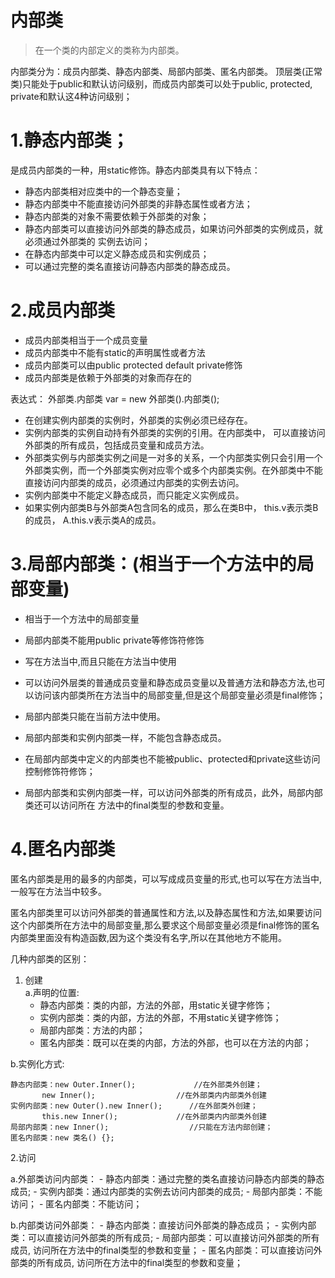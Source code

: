 内部类
====================
> 在一个类的内部定义的类称为内部类。

内部类分为：成员内部类、静态内部类、局部内部类、匿名内部类。
顶层类(正常类)只能处于public和默认访问级别，而成员内部类可以处于public, protected, private和默认这4种访问级别；

# 1.静态内部类；
 是成员内部类的一种，用static修饰。静态内部类具有以下特点：
- 静态内部类相对应类中的一个静态变量；
- 静态内部类中不能直接访问外部类的非静态属性或者方法；
- 静态内部类的对象不需要依赖于外部类的对象；
 -  静态内部类可以直接访问外部类的静态成员，如果访问外部类的实例成员，就必须通过外部类的  实例去访问；
- 在静态内部类中可以定义静态成员和实例成员；
- 可以通过完整的类名直接访问静态内部类的静态成员。

# 2.成员内部类
- 成员内部类相当于一个成员变量		
- 成员内部类中不能有static的声明属性或者方法
- 成员内部类可以由public protected default private修饰
- 成员内部类是依赖于外部类的对象而存在的
		
表达式： 外部类.内部类 var = new 外部类().内部类();
- 在创建实例内部类的实例时，外部类的实例必须已经存在。
- 实例内部类的实例自动持有外部类的实例的引用。在内部类中， 可以直接访问外部类的所有成员，包括成员变量和成员方法。
- 外部类实例与内部类实例之间是一对多的关系，一个内部类实例只会引用一个外部类实例，而一个外部类实例对应零个或多个内部类实例。在外部类中不能直接访问内部类的成员，必须通过内部类的实例去访问。         
- 实例内部类中不能定义静态成员，而只能定义实例成员。         
- 如果实例内部类B与外部类A包含同名的成员，那么在类B中， this.v表示类B的成员，        A.this.v表示类A的成员。  

# 3.局部内部类：(相当于一个方法中的局部变量)
- 相当于一个方法中的局部变量
- 局部内部类不能用public private等修饰符修饰
- 写在方法当中,而且只能在方法当中使用
- 可以访问外层类的普通成员变量和静态成员变量以及普通方法和静态方法,也可以访问该内部类所在方法当中的局部变量,但是这个局部变量必须是final修饰；
		
- 局部内部类只能在当前方法中使用。
- 局部内部类和实例内部类一样，不能包含静态成员。
- 在局部内部类中定义的内部类也不能被public、protected和private这些访问控制修饰符修饰；
- 局部内部类和实例内部类一样，可以访问外部类的所有成员，此外，局部内部类还可以访问所在   方法中的final类型的参数和变量。

# 4.匿名内部类 
匿名内部类是用的最多的内部类，可以写成成员变量的形式,也可以写在方法当中,一般写在方法当中较多。

匿名内部类里可以访问外部类的普通属性和方法,以及静态属性和方法,如果要访问这个内部类所在方法中的局部变量,那么要求这个局部变量必须是final修饰的匿名内部类里面没有构造函数,因为这个类没有名字,所以在其他地方不能用。

几种内部类的区别：
1. 创建  
	a.声明的位置:     
	 -  静态内部类：类的内部，方法的外部，用static关键字修饰；
	 -  实例内部类：类的内部，方法的外部，不用static关键字修饰；
	 -  局部内部类：方法的内部；
	 -  匿名内部类：既可以在类的内部，方法的外部，也可以在方法的内部；
		  
b.实例化方式:

    静态内部类：new Outer.Inner();          	 //在外部类外创建；
		   new Inner();                	 //在外部类内内部类外创建
    实例内部类：new Outer().new Inner();      //在外部类外创建；
		   this.new Inner();             //在外部类内内部类外创建 
    局部内部类：new Inner();                  //只能在方法内部创建；                                  
    匿名内部类：new 类名() {};            
      
2.访问
   
   a.外部类访问内部类：
	  - 静态内部类：通过完整的类名直接访问静态内部类的静态成员;
	  - 实例内部类：通过内部类的实例去访问内部类的成员;
	  - 局部内部类：不能访问；
	  - 匿名内部类：不能访问；

   b.内部类访问外部类：
	  - 静态内部类：直接访问外部类的静态成员；
	  - 实例内部类：可以直接访问外部类的所有成员;
	  - 局部内部类：可以直接访问外部类的所有成员, 访问所在方法中的final类型的参数和变量；
	  - 匿名内部类：可以直接访问外部类的所有成员, 访问所在方法中的final类型的参数和变量；

